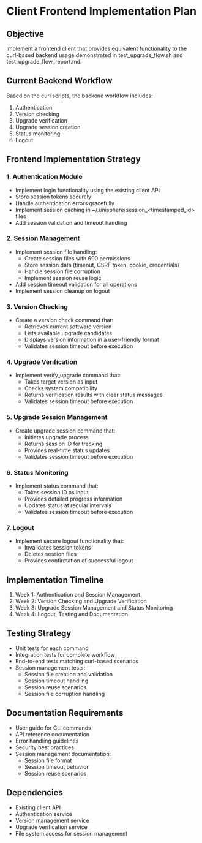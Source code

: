 # Client Frontend Implementation Plan

## Objective
Implement a frontend client that provides equivalent functionality to the curl-based backend usage demonstrated in test_upgrade_flow.sh and test_upgrade_flow_report.md.

## Current Backend Workflow
Based on the curl scripts, the backend workflow includes:
1. Authentication
2. Version checking
3. Upgrade verification
4. Upgrade session creation
5. Status monitoring
6. Logout

## Frontend Implementation Strategy

### 1. Authentication Module
- Implement login functionality using the existing client API
- Store session tokens securely
- Handle authentication errors gracefully
- Implement session caching in ~/.unisphere/session_<timestamped_id> files
- Add session validation and timeout handling

### 2. Session Management
- Implement session file handling:
  * Create session files with 600 permissions
  * Store session data (timeout, CSRF token, cookie, credentials)
  * Handle session file corruption
  * Implement session reuse logic
- Add session timeout validation for all operations
- Implement session cleanup on logout

### 3. Version Checking
- Create a version check command that:
  - Retrieves current software version
  - Lists available upgrade candidates
  - Displays version information in a user-friendly format
  - Validates session timeout before execution

### 4. Upgrade Verification
- Implement verify_upgrade command that:
  - Takes target version as input
  - Checks system compatibility
  - Returns verification results with clear status messages
  - Validates session timeout before execution

### 5. Upgrade Session Management
- Create upgrade session command that:
  - Initiates upgrade process
  - Returns session ID for tracking
  - Provides real-time status updates
  - Validates session timeout before execution

### 6. Status Monitoring
- Implement status command that:
  - Takes session ID as input
  - Provides detailed progress information
  - Updates status at regular intervals
  - Validates session timeout before execution

### 7. Logout
- Implement secure logout functionality that:
  - Invalidates session tokens
  - Deletes session files
  - Provides confirmation of successful logout

## Implementation Timeline
1. Week 1: Authentication and Session Management
2. Week 2: Version Checking and Upgrade Verification
3. Week 3: Upgrade Session Management and Status Monitoring
4. Week 4: Logout, Testing and Documentation

## Testing Strategy
- Unit tests for each command
- Integration tests for complete workflow
- End-to-end tests matching curl-based scenarios
- Session management tests:
  * Session file creation and validation
  * Session timeout handling
  * Session reuse scenarios
  * Session file corruption handling

## Documentation Requirements
- User guide for CLI commands
- API reference documentation
- Error handling guidelines
- Security best practices
- Session management documentation:
  * Session file format
  * Session timeout behavior
  * Session reuse scenarios

## Dependencies
- Existing client API
- Authentication service
- Version management service
- Upgrade verification service
- File system access for session management
